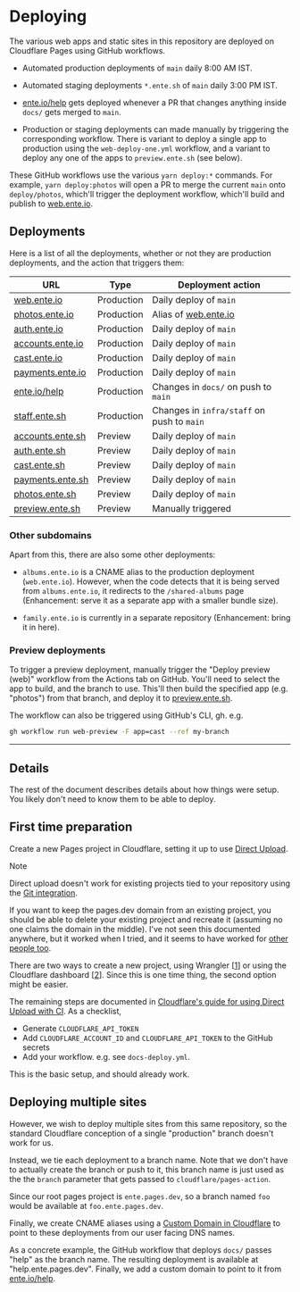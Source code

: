 # Deploying

The various web apps and static sites in this repository are deployed on
Cloudflare Pages using GitHub workflows.

- Automated production deployments of `main` daily 8:00 AM IST.

- Automated staging deployments `*.ente.sh` of `main` daily 3:00 PM IST.

- [ente.io/help](https://ente.io/help) gets deployed whenever a PR that changes
  anything inside `docs/` gets merged to `main`.

- Production or staging deployments can made manually by triggering the
  corresponding workflow. There is variant to deploy a single app to production
  using the `web-deploy-one.yml` workflow, and a variant to deploy any one of
  the apps to `preview.ente.sh` (see below).

These GitHub workflows use the various `yarn deploy:*` commands. For example,
`yarn deploy:photos` will open a PR to merge the current `main` onto
`deploy/photos`, which'll trigger the deployment workflow, which'll build and
publish to [web.ente.io](https://web.ente.io).

## Deployments

Here is a list of all the deployments, whether or not they are production
deployments, and the action that triggers them:

| URL                                          | Type       | Deployment action                           |
| -------------------------------------------- | ---------- | ------------------------------------------- |
| [web.ente.io](https://web.ente.io)           | Production | Daily deploy of `main`                      |
| [photos.ente.io](https://photos.ente.io)     | Production | Alias of [web.ente.io](https://web.ente.io) |
| [auth.ente.io](https://auth.ente.io)         | Production | Daily deploy of `main`                      |
| [accounts.ente.io](https://accounts.ente.io) | Production | Daily deploy of `main`                      |
| [cast.ente.io](https://cast.ente.io)         | Production | Daily deploy of `main`                      |
| [payments.ente.io](https://payments.ente.io) | Production | Daily deploy of `main`                      |
| [ente.io/help](https://ente.io/help)         | Production | Changes in `docs/` on push to `main`        |
| [staff.ente.sh](https://staff.ente.sh)       | Production | Changes in `infra/staff` on push to `main`  |
| [accounts.ente.sh](https://accounts.ente.sh) | Preview    | Daily deploy of `main`                      |
| [auth.ente.sh](https://auth.ente.sh)         | Preview    | Daily deploy of `main`                      |
| [cast.ente.sh](https://cast.ente.sh)         | Preview    | Daily deploy of `main`                      |
| [payments.ente.sh](https://payments.ente.sh) | Preview    | Daily deploy of `main`                      |
| [photos.ente.sh](https://photos.ente.sh)     | Preview    | Daily deploy of `main`                      |
| [preview.ente.sh](https://preview.ente.sh)   | Preview    | Manually triggered                          |

### Other subdomains

Apart from this, there are also some other deployments:

- `albums.ente.io` is a CNAME alias to the production deployment
  (`web.ente.io`). However, when the code detects that it is being served from
  `albums.ente.io`, it redirects to the `/shared-albums` page (Enhancement:
  serve it as a separate app with a smaller bundle size).

- `family.ente.io` is currently in a separate repository (Enhancement: bring it
  in here).

### Preview deployments

To trigger a preview deployment, manually trigger the "Deploy preview (web)"
workflow from the Actions tab on GitHub. You'll need to select the app to build,
and the branch to use. This'll then build the specified app (e.g. "photos") from
that branch, and deploy it to [preview.ente.sh](https://preview.ente.sh).

The workflow can also be triggered using GitHub's CLI, gh. e.g.

```sh
gh workflow run web-preview -F app=cast --ref my-branch
```

---

## Details

The rest of the document describes details about how things were setup. You
likely don't need to know them to be able to deploy.

## First time preparation

Create a new Pages project in Cloudflare, setting it up to use
[Direct Upload](https://developers.cloudflare.com/pages/get-started/direct-upload/).

> [!NOTE]
>
> Direct upload doesn't work for existing projects tied to your repository using
> the
> [Git integration](https://developers.cloudflare.com/pages/get-started/git-integration/).
>
> If you want to keep the pages.dev domain from an existing project, you should
> be able to delete your existing project and recreate it (assuming no one
> claims the domain in the middle). I've not seen this documented anywhere, but
> it worked when I tried, and it seems to have worked for
> [other people too](https://community.cloudflare.com/t/linking-git-repo-to-existing-cf-pages-project/530888).

There are two ways to create a new project, using Wrangler
[[1](https://github.com/cloudflare/pages-action/issues/51)] or using the
Cloudflare dashboard
[[2](https://github.com/cloudflare/pages-action/issues/115)]. Since this is one
time thing, the second option might be easier.

The remaining steps are documented in
[Cloudflare's guide for using Direct Upload with CI](https://developers.cloudflare.com/pages/how-to/use-direct-upload-with-continuous-integration/).
As a checklist,

- Generate `CLOUDFLARE_API_TOKEN`
- Add `CLOUDFLARE_ACCOUNT_ID` and `CLOUDFLARE_API_TOKEN` to the GitHub secrets
- Add your workflow. e.g. see `docs-deploy.yml`.

This is the basic setup, and should already work.

## Deploying multiple sites

However, we wish to deploy multiple sites from this same repository, so the
standard Cloudflare conception of a single "production" branch doesn't work for
us.

Instead, we tie each deployment to a branch name. Note that we don't have to
actually create the branch or push to it, this branch name is just used as the
the `branch` parameter that gets passed to `cloudflare/pages-action`.

Since our root pages project is `ente.pages.dev`, so a branch named `foo` would
be available at `foo.ente.pages.dev`.

Finally, we create CNAME aliases using a
[Custom Domain in Cloudflare](https://developers.cloudflare.com/pages/how-to/custom-branch-aliases/)
to point to these deployments from our user facing DNS names.

As a concrete example, the GitHub workflow that deploys `docs/` passes "help" as
the branch name. The resulting deployment is available at "help.ente.pages.dev".
Finally, we add a custom domain to point to it from
[ente.io/help](https://ente.io/help).
